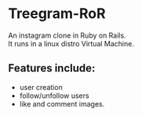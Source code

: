 # Treegram-RoR
An instagram clone in Ruby on Rails.  
It runs in a linux distro Virtual Machine.

## Features include:
* user creation 
* follow/unfollow users
* like and comment images.

